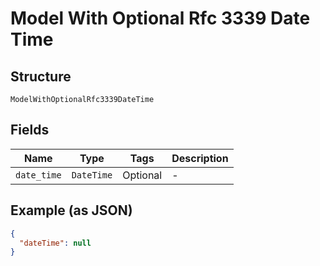
# Model With Optional Rfc 3339 Date Time

## Structure

`ModelWithOptionalRfc3339DateTime`

## Fields

| Name | Type | Tags | Description |
|  --- | --- | --- | --- |
| `date_time` | `DateTime` | Optional | - |

## Example (as JSON)

```json
{
  "dateTime": null
}
```

